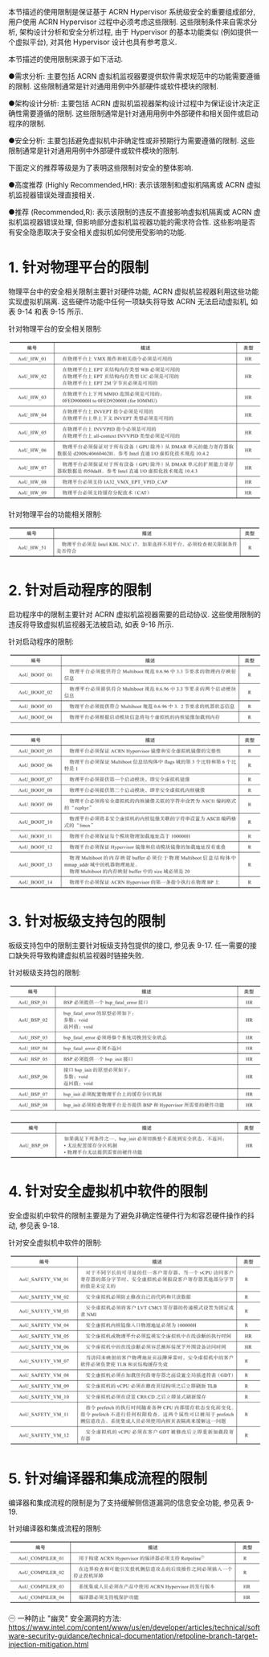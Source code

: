 
本节描述的使用限制是保证基于 ACRN Hypervisor 系统级安全的重要组成部分, 用户使用 ACRN Hypervisor 过程中必须考虑这些限制. 这些限制条件来自需求分析, 架构设计分析和安全分析过程, 由于 Hypervisor 的基本功能类似 (例如提供一个虚拟平台)​, 对其他 Hypervisor 设计也具有参考意义.

本节描述的使用限制来源于如下活动.

●需求分析: 主要包括 ACRN 虚拟机监视器要提供软件需求规范中的功能需要遵循的限制. 这些限制通常是针对通用用例中外部硬件或软件模块的限制.

●架构设计分析: 主要包括 ACRN 虚拟机监视器架构设计过程中为保证设计决定正确性需要遵循的限制. 这些限制通常是针对通用用例中外部硬件和相关固件或启动程序的限制.

●安全分析: 主要包括避免虚拟机中非确定性或非预期行为需要遵循的限制. 这些限制通常是针对通用用例中外部硬件或软件模块的限制.

下面定义的推荐等级是为了表明这些限制对安全的整体影响.

●高度推荐 (Highly Recommended,HR): 表示该限制和虚拟机隔离或 ACRN 虚拟机监视器错误处理直接相关.

●推荐 (Recommended,R): 表示该限制的违反不直接影响虚拟机隔离或 ACRN 虚拟机监视器错误处理, 但影响部分虚拟机监视器功能的需求符合性. 这些影响是否有安全隐患取决于安全相关虚拟机如何使用受影响的功能.

# 1. 针对物理平台的限制

物理平台中的安全相关限制主要针对硬件功能, ACRN 虚拟机监视器利用这些功能实现虚拟机隔离. 这些硬件功能中任何一项缺失将导致 ACRN 无法启动虚拟机, 如表 9-14 和表 9-15 所示.

针对物理平台的安全相关限制:

![2024-10-29-13-50-02.png](./images/2024-10-29-13-50-02.png)

针对物理平台的功能相关限制:

![2024-10-29-13-50-09.png](./images/2024-10-29-13-50-09.png)

# 2. 针对启动程序的限制

启功程序中的限制主要针对 ACRN 虚拟机监视器需要的启动协议. 这些使用限制的违反将导致虚拟机监视器无法被启动, 如表 9-16 所示.

针对启动程序的限制:

![2024-10-29-13-50-17.png](./images/2024-10-29-13-50-17.png)

![2024-10-29-13-50-23.png](./images/2024-10-29-13-50-23.png)

# 3. 针对板级支持包的限制

板级支持包中的限制主要针对板级支持包提供的接口, 参见表 9-17. 任一需要的接口缺失将导致构建虚拟机监视器时链接失败.

针对板级支持包的限制:

![2024-10-29-13-50-35.png](./images/2024-10-29-13-50-35.png)

![2024-10-29-13-50-43.png](./images/2024-10-29-13-50-43.png)

# 4. 针对安全虚拟机中软件的限制

安全虚拟机中软件的限制主要是为了避免非确定性硬件行为和容忍硬件操作的抖动, 参见表 9-18.

针对安全虚拟机中软件的限制:

![2024-10-29-13-50-54.png](./images/2024-10-29-13-50-54.png)

# 5. 针对编译器和集成流程的限制

编译器和集成流程的限制是为了支持缓解侧信道漏洞的信息安全功能, 参见表 9-19.

针对编译器和集成流程的限制:

![2024-10-29-13-51-05.png](./images/2024-10-29-13-51-05.png)

㊀ 一种防止 "幽灵" 安全漏洞的方法: https://www.intel.com/content/www/us/en/developer/articles/technical/software-security-guidance/technical-documentation/retpoline-branch-target-injection-mitigation.html
